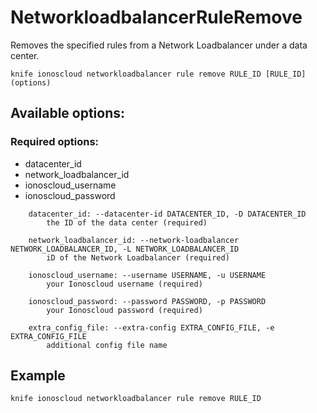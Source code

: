 # NetworkloadbalancerRuleRemove

Removes the specified rules from a Network Loadbalancer under a data center.

```text
knife ionoscloud networkloadbalancer rule remove RULE_ID [RULE_ID] (options)
```

## Available options:

### Required options:

* datacenter\_id
* network\_loadbalancer\_id
* ionoscloud\_username
* ionoscloud\_password

```text
    datacenter_id: --datacenter-id DATACENTER_ID, -D DATACENTER_ID
        the ID of the data center (required)

    network_loadbalancer_id: --network-loadbalancer NETWORK_LOADBALANCER_ID, -L NETWORK_LOADBALANCER_ID
        iD of the Network Loadbalancer (required)

    ionoscloud_username: --username USERNAME, -u USERNAME
        your Ionoscloud username (required)

    ionoscloud_password: --password PASSWORD, -p PASSWORD
        your Ionoscloud password (required)

    extra_config_file: --extra-config EXTRA_CONFIG_FILE, -e EXTRA_CONFIG_FILE
        additional config file name

```
## Example

```text
knife ionoscloud networkloadbalancer rule remove RULE_ID 
```
